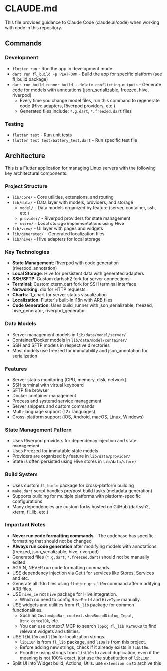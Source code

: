 # CLAUDE.md

This file provides guidance to Claude Code (claude.ai/code) when working with code in this repository.

## Commands

### Development

- `flutter run` - Run the app in development mode
- `dart run fl_build -p PLATFORM` - Build the app for specific platform (see fl_build package)
- `dart run build_runner build --delete-conflicting-outputs` - Generate code for models with annotations (json_serializable, freezed, hive, riverpod)
  - Every time you change model files, run this command to regenerate code (Hive adapters, Riverpod providers, etc.)
  - Generated files include: `*.g.dart`, `*.freezed.dart` files

### Testing

- `flutter test` - Run unit tests
- `flutter test test/battery_test.dart` - Run specific test file

## Architecture

This is a Flutter application for managing Linux servers with the following key architectural components:

### Project Structure

- `lib/core/` - Core utilities, extensions, and routing
- `lib/data/` - Data layer with models, providers, and storage
  - `model/` - Data models organized by feature (server, container, ssh, etc.)
  - `provider/` - Riverpod providers for state management
  - `store/` - Local storage implementations using Hive
- `lib/view/` - UI layer with pages and widgets
- `lib/generated/` - Generated localization files
- `lib/hive/` - Hive adapters for local storage

### Key Technologies

- **State Management**: Riverpod with code generation (riverpod_annotation)
- **Local Storage**: Hive for persistent data with generated adapters
- **SSH/SFTP**: Custom dartssh2 fork for server connections
- **Terminal**: Custom xterm.dart fork for SSH terminal interface
- **Networking**: dio for HTTP requests
- **Charts**: fl_chart for server status visualization
- **Localization**: Flutter's built-in i18n with ARB files
- **Code Generation**: Uses build_runner with json_serializable, freezed, hive_generator, riverpod_generator

### Data Models

- Server management models in `lib/data/model/server/`
- Container/Docker models in `lib/data/model/container/`
- SSH and SFTP models in respective directories
- Most models use freezed for immutability and json_annotation for serialization

### Features

- Server status monitoring (CPU, memory, disk, network)
- SSH terminal with virtual keyboard
- SFTP file browser
- Docker container management
- Process and systemd service management
- Server snippets and custom commands
- Multi-language support (12+ languages)
- Cross-platform support (iOS, Android, macOS, Linux, Windows)

### State Management Pattern

- Uses Riverpod providers for dependency injection and state management
- Uses Freezed for immutable state models
- Providers are organized by feature in `lib/data/provider/`
- State is often persisted using Hive stores in `lib/data/store/`

### Build System

- Uses custom `fl_build` package for cross-platform building
- `make.dart` script handles pre/post build tasks (metadata generation)
- Supports building for multiple platforms with platform-specific configurations
- Many dependencies are custom forks hosted on GitHub (dartssh2, xterm, fl_lib, etc.)

### Important Notes

- **Never run code formatting commands** - The codebase has specific formatting that should not be changed
- **Always run code generation** after modifying models with annotations (freezed, json_serializable, hive, riverpod)
- Generated files (`*.g.dart`, `*.freezed.dart`) should not be manually edited
- AGAIN, NEVER run code formatting commands.
- USE dependency injection via GetIt for services like Stores, Services and etc.
- Generate all l10n files using `flutter gen-l10n` command after modifying ARB files.
- USE `hive_ce` not `hive` package for Hive integration.
  - Which no need to config `HiveField` and `HiveType` manually.
- USE widgets and utilities from `fl_lib` package for common functionalities.
  - Such as `CustomAppBar`, `context.showRoundDialog`, `Input`, `Btnx.cancelOk`, etc.
  - You can use context7 MCP to search `lppcg fl_lib KEYWORD` to find relevant widgets and utilities.
- USE `libL10n` and `l10n` for localization strings.
  - `libL10n` is from `fl_lib` package, and `l10n` is from this project.
  - Before adding new strings, check if it already exists in `libL10n`.
  - Prioritize using strings from `libL10n` to avoid duplication, even if the meaning is not 100% exact, just use the substitution of `libL10n`.
- Split UI into Widget build, Actions, Utils. use `extension on` to archive this
